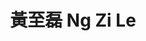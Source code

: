 ---
chinese_name: 黃至磊
english_name: Ng Zi Le
title: 黃至磊 Ng Zi Le
id: ngzile
collection: members
position: Part-time Research Assistant
type: part-time research assistant
department: 經濟學系學士班二年級
# image_path: https://source.unsplash.com/collection/139386/600x600?a=.png
photo: pt_ra/ngzile.jpg
# blurb: 123
---